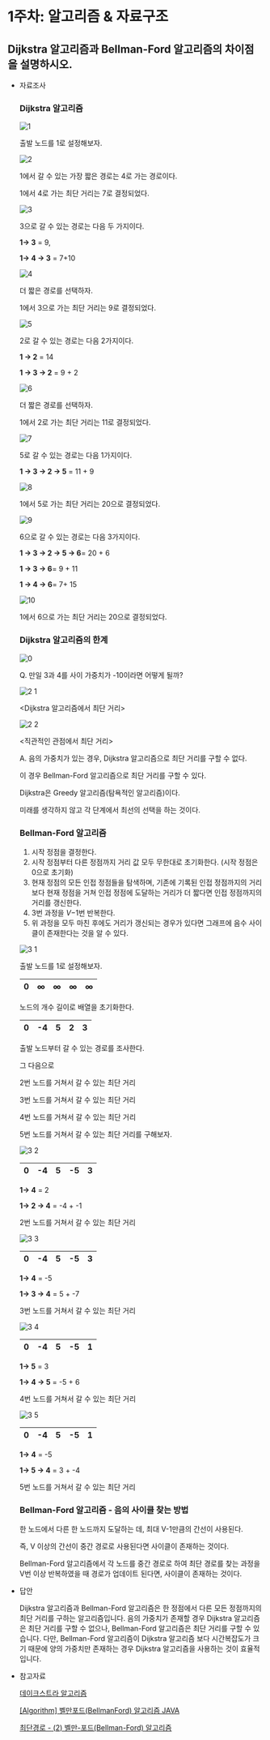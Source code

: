 # 1주차: 알고리즘 & 자료구조

## Dijkstra 알고리즘과 Bellman-Ford 알고리즘의 차이점을 설명하시오.

- 자료조사
    
    ### Dijkstra 알고리즘
    
    ![1](https://user-images.githubusercontent.com/99192837/222913975-50578ad9-ff60-4acd-a31b-6c92a3b08480.png)

    출발 노드를 1로 설정해보자.
    
    ![2](https://user-images.githubusercontent.com/99192837/222913932-d7a706e4-5bf4-47a1-a271-41163f3486f5.png)
    
    1에서 갈 수 있는 가장 짧은 경로는 4로 가는 경로이다.
    
    1에서 4로 가는 최단 거리는 7로 결정되었다.
    
    ![3](https://user-images.githubusercontent.com/99192837/222913939-124e106e-db60-449a-b5b7-8e17d89382b4.png)
    
    3으로 갈 수 있는 경로는 다음 두 가지이다.
    
    **1→ 3** = 9,
    
    **1→ 4 → 3** = 7+10
    
    ![4](https://user-images.githubusercontent.com/99192837/222913941-b97f88d3-4fe6-49a9-a78f-ab87054eaa76.png)
    
    더 짧은 경로를 선택하자.
    
    1에서 3으로 가는 최단 거리는 9로 결정되었다. 
    
    ![5](https://user-images.githubusercontent.com/99192837/222913942-b7afad20-e31c-48c9-9de3-60005c8443b9.png)
    
    2로 갈 수 있는 경로는 다음 2가지이다.
    
    **1 → 2** = 14
    
    **1 → 3 → 2** = 9 + 2
    
    ![6](https://user-images.githubusercontent.com/99192837/222913943-065a4f39-cf50-47fd-b779-7431a6437f5f.png)
    
    더 짧은 경로를 선택하자.
    
    1에서 2로 가는 최단 거리는 11로 결정되었다. 
    
    ![7](https://user-images.githubusercontent.com/99192837/222913944-30f95d73-9067-4a83-88ae-0012ca00bccc.png)
    
    5로 갈 수 있는 경로는 다음 1가지이다.
    
    **1 → 3 → 2 → 5** = 11 + 9
    
    ![8](https://user-images.githubusercontent.com/99192837/222913945-9765bbda-01a4-449c-bb41-bde217bb9a50.png)
    
    1에서 5로 가는 최단 거리는 20으로 결정되었다. 
    
    ![9](https://user-images.githubusercontent.com/99192837/222913946-2f5f2233-c2d1-4ae7-9a7f-a151e0aa15f2.png)
    
    6으로 갈 수 있는 경로는 다음 3가지이다.
    
    **1 → 3 → 2 → 5 → 6**= 20 + 6
    
    **1 → 3 → 6**= 9 + 11
    
    **1 → 4 → 6**= 7+ 15
    
    ![10](https://user-images.githubusercontent.com/99192837/222913923-ff6f5264-92be-4265-b53a-d563c122fe2e.png)
    
    1에서 6으로 가는 최단 거리는 20으로 결정되었다. 
    
    ### Dijkstra 알고리즘의 한계
    
    ![0](https://user-images.githubusercontent.com/99192837/222913917-22e40250-bc2c-4436-be88-f8ea8825001c.png)
    
    Q. 만일 3과 4를 사이 가중치가 -10이라면 어떻게 될까?
    
    ![2 1](https://user-images.githubusercontent.com/99192837/222913930-8a70fe5a-a7cf-4e47-a3ff-2346bd2f88f0.png)
    
    <Dijkstra 알고리즘에서 최단 거리>
    
    ![2 2](https://user-images.githubusercontent.com/99192837/222913931-38fffaab-6fbd-454d-8d37-6ae79cd7aa59.png)
    
    <직관적인 관점에서 최단 거리>
    
    A. 음의 가중치가 있는 경우, Dijkstra 알고리즘으로 최단 거리를 구할 수 없다.
    
    이 경우 Bellman-Ford 알고리즘으로 최단 거리를 구할 수 있다.
    
    Dijkstra은 Greedy 알고리즘(탐욕적인 알고리즘)이다.
    
    미래를 생각하지 않고 각 단계에서 최선의 선택을 하는 것이다.
    
    ### Bellman-Ford 알고리즘
    
    1. 시작 정점을 결정한다.
    2. 시작 정점부터 다른 정점까지 거리 값 모두 무한대로 초기화한다. (시작 정점은 0으로 초기화)
    3. 현재 정점의 모든 인접 정점들을 탐색하며, 기존에 기록된 인접 정점까지의 거리보다 현재 정점을 거쳐 인접 정점에 도달하는 거리가 더 짧다면 인접 정점까지의 거리를 갱신한다.
    4. 3번 과정을 *V*−1번 반복한다.
    5. 위 과정을 모두 마친 후에도 거리가 갱신되는 경우가 있다면 그래프에 음수 사이클이 존재한다는 것을 알 수 있다.
    
    ![3 1](https://user-images.githubusercontent.com/99192837/222913934-406248d4-bb25-42a5-96f9-70d43e040dbe.jpg)
    
    출발 노드를 1로 설정해보자.
    
    | 0 | ∞ | ∞ | ∞ | ∞ |
    | --- | --- | --- | --- | --- |
    
    노드의 개수 길이로 배열을 초기화한다.
    
    | 0 | -4 | 5 | 2 | 3 |
    | --- | --- | --- | --- | --- |
    
    출발 노드부터 갈 수 있는 경로를 조사한다.
    
    그 다음으로
    
    2번 노드를 거쳐서 갈 수 있는 최단 거리
    
    3번 노드를 거쳐서 갈 수 있는 최단 거리
    
    4번 노드를 거쳐서 갈 수 있는 최단 거리
    
    5번 노드를 거쳐서 갈 수 있는 최단 거리를 구해보자.
    
    ![3 2](https://user-images.githubusercontent.com/99192837/222913935-e1d74e8f-6376-4607-bf7a-4df3a857d563.png)
    
    | 0 | -4 | 5 | -5 | 3 |
    | --- | --- | --- | --- | --- |
    
    **1→ 4** = 2
    
    **1→ 2 → 4** = -4 + -1
    
    2번 노드를 거쳐서 갈 수 있는 최단 거리
    
    ![3 3](https://user-images.githubusercontent.com/99192837/222913936-cf77ede5-2083-46c9-8d04-e4c8bfa20258.png)
    
    | 0 | -4 | 5 | -5 | 3 |
    | --- | --- | --- | --- | --- |
    
    **1→ 4** = -5
    
    **1→ 3 → 4** = 5 + -7
    
    3번 노드를 거쳐서 갈 수 있는 최단 거리
    
    ![3 4](https://user-images.githubusercontent.com/99192837/222913937-b896fdf4-d75b-4fd6-b14b-f7f97640164d.png)
    
    | 0 | -4 | 5 | -5 | 1 |
    | --- | --- | --- | --- | --- |
    
    **1→ 5** = 3
    
    **1→ 4 → 5** = -5 + 6
    
    4번 노드를 거쳐서 갈 수 있는 최단 거리
    
    ![3 5](https://user-images.githubusercontent.com/99192837/222913938-a3d1e001-6ef5-428d-bb9f-3b6c829c0af4.png)
    
    | 0 | -4 | 5 | -5 | 1 |
    | --- | --- | --- | --- | --- |
    
    **1→ 4** = -5
    
    **1→ 5 → 4** = 3 + -4
    
    5번 노드를 거쳐서 갈 수 있는 최단 거리
    
    ### Bellman-Ford 알고리즘 - 음의 사이클 찾는 방법
    
    한 노드에서 다른 한 노드까지 도달하는 데, 최대 V-1만큼의 간선이 사용된다.
    
    즉, V 이상의 간선이 중간 경로로 사용된다면 사이클이 존재하는 것이다.
    
    Bellman-Ford 알고리즘에서 각 노드를 중간 경로로 하여 최단 경로를 찾는 과정을 V번 이상 반복하였을 때 경로가 업데이트 된다면, 사이클이 존재하는 것이다.
    
- 답안
    
    Dijkstra 알고리즘과 Bellman-Ford 알고리즘은 한 정점에서 다른 모든 정점까지의 최단 거리를 구하는 알고리즘입니다. 음의 가중치가 존재할 경우 Dijkstra 알고리즘은 최단 거리를 구할 수 없으나, Bellman-Ford 알고리즘은 최단 거리를 구할 수 있습니다. 다만, Bellman-Ford 알고리즘이 Dijkstra 알고리즘 보다 시간복잡도가 크기 때문에 양의 가중치만 존재하는 경우 Dijkstra 알고리즘을 사용하는 것이 효율적입니다.
    
- 참고자료
    
    [데이크스트라 알고리즘](https://ko.wikipedia.org/wiki/데이크스트라_알고리즘)
    
    [[Algorithm] 벨만포드(BellmanFord) 알고리즘 JAVA](https://developer-davii.tistory.com/m/89)
    
    [최단경로 - (2) 벨만-포드(Bellman-Ford) 알고리즘](https://velog.io/@adorno10/최단경로-2-벨만-포드Bellman-Ford-알고리즘)